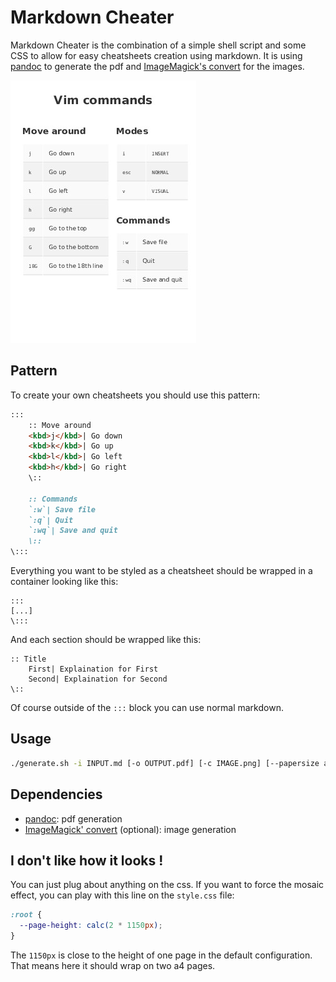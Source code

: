 # Markdown Cheater

Markdown Cheater is the combination of a simple shell script and some CSS to allow for easy cheatsheets creation using markdown. It is using [pandoc](https://pandoc.org/) to generate the pdf and [ImageMagick's convert](http://www.imagemagick.org/script/convert.php) for the images.

![Vim cheatsheet example](./vim.jpg "This cheatsheet is so basic lol")

## Pattern

To create your own cheatsheets you should use this pattern:
```markdown
:::
	:: Move around
	<kbd>j</kbd>| Go down 
	<kbd>k</kbd>| Go up
	<kbd>l</kbd>| Go left
	<kbd>h</kbd>| Go right
	\::

	:: Commands
	`:w`| Save file 
	`:q`| Quit
	`:wq`| Save and quit
	\::
\:::
```

Everything you want to be styled as a cheatsheet should be wrapped in a container looking like this:
```
:::
[...]
\:::
```
And each section should be wrapped like this:
```
:: Title
	First| Explaination for First
	Second| Explaination for Second
\::
```

Of course outside of the `:::` block you can use normal markdown.

## Usage

```sh
./generate.sh -i INPUT.md [-o OUTPUT.pdf] [-c IMAGE.png] [--papersize a3]
```

## Dependencies

- [pandoc](https://pandoc.org/): pdf generation
- [ImageMagick' convert](http://www.imagemagick.org/script/convert.php) (optional): image generation

## I don't like how it looks !

You can just plug about anything on the css. If you want to force the mosaic effect, you can play with this line on the `style.css` file:
```css
:root {
  --page-height: calc(2 * 1150px); 
}
```
The `1150px` is close to the height of one page in the default configuration. That means here it should wrap on two a4 pages.
